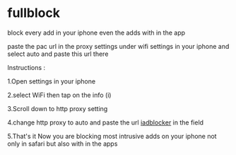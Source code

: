 # fullblock
block every add in your iphone even the adds with in the app

paste the pac url in the proxy settings under wifi settings in your iphone and select auto and paste this url there

Instructions :

1.Open settings in your iphone

2.select WiFi then tap on the info (i)

3.Scroll down to http proxy setting

4.change http proxy to auto and paste the url [iadblocker](https://raw.githubusercontent.com/ramuthumu/ios-adblock/master/iadblock.pac) in the field 

5.That's it Now you are blocking most intrusive adds on your iphone not only in safari but also with in the apps 

